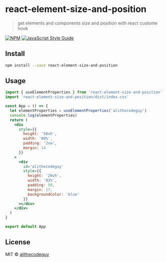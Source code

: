 # react-element-size-and-position

> get elements and components size and position with react custome hook

[![NPM](https://img.shields.io/npm/v/react-element-size-and-position.svg)](https://www.npmjs.com/package/react-element-size-and-position) [![JavaScript Style Guide](https://img.shields.io/badge/code_style-standard-brightgreen.svg)](https://standardjs.com)

## Install

```bash
npm install --save react-element-size-and-position
```

## Usage

```jsx
import { useElementProperties } from 'react-element-size-and-position'
import 'react-element-size-and-position/dist/index.css'

const App = () => {
  let elementProperties = useElementProperties('alithecodeguy')
  console.log(elementProperties)
  return (
    <div
      style={{
        height: '50vh',
        width: '80%',
        padding: '2vw',
        margin: 14
      }}
    >
      <div
        id='alithecodeguy'
        style={{
          height: '20vh',
          width: '83%',
          padding: 50,
          margin: 17,
          backgroundColor: 'blue'
        }}
      ></div>
    </div>
  )
}

export default App
```

## License

MIT © [alithecodeguy](https://github.com/alithecodeguy)
